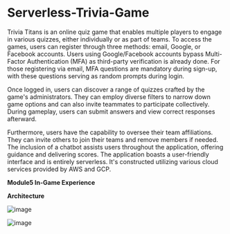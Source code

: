# Serverless-Trivia-Game

Trivia Titans is an online quiz game that enables multiple players to engage in various quizzes, either individually or as part of teams. To access the games, users can register through three methods: email, Google, or Facebook accounts. Users using Google/Facebook accounts bypass Multi-Factor Authentication (MFA) as third-party verification is already done. For those registering via email, MFA questions are mandatory during sign-up, with these questions serving as random prompts during login.

Once logged in, users can discover a range of quizzes crafted by the game's administrators. They can employ diverse filters to narrow down game options and can also invite teammates to participate collectively. During gameplay, users can submit answers and view correct responses afterward.

Furthermore, users have the capability to oversee their team affiliations. They can invite others to join their teams and remove members if needed. The inclusion of a chatbot assists users throughout the application, offering guidance and delivering scores. The application boasts a user-friendly interface and is entirely serverless. It's constructed utilizing various cloud services provided by AWS and GCP.

**Module5 In-Game Experience**

**Architecture**

![image](https://github.com/Kovarthanan-murugan/Serverless-Trivia-Game/assets/90558927/c5457599-057d-4a35-abbe-fd630339e3be)

![image](https://github.com/Kovarthanan-murugan/Serverless-Trivia-Game/assets/90558927/4a7c26d3-af73-487a-89ea-601d0cd5c934)

